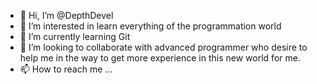 - 👋 Hi, I’m @DepthDevel
- 👀 I’m interested in learn everything of the programmation world
- 🌱 I’m currently learning Git 
- 💞️ I’m looking to collaborate with advanced programmer who desire to help me in the way to get more experience in this new world for me.
- 📫 How to reach me ...

<!---
DepthDevel/DepthDevel is a ✨ special ✨ repository because its `README.md` (this file) appears on your GitHub profile.
You can click the Preview link to take a look at your changes.
--->
